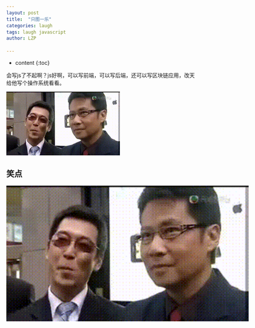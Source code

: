 ```yaml
---
layout: post
title:  "只图一乐"
categories: laugh
tags: laugh javascript
author: LZP

---
```


* content
{:toc}

会写js了不起啊？js好啊，可以写前端，可以写后端，还可以写区块链应用，改天给他写个操作系统看看。

![](https://raw.githubusercontent.com/centosl/imageslibrary/master/laugh/640.gif)




## 笑点

<div style="width:640px; height: 450px; margin: 0 auto">
<img  style="width:640px; height: auto;" src="https://raw.githubusercontent.com/centosl/imageslibrary/master/laugh/640.gif">
</div>